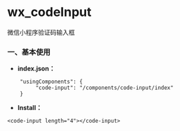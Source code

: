 # wx_codeInput
微信小程序验证码输入框

### 一、基本使用
- **index.json：**

```text
    "usingComponents": {
         "code-input": "/components/code-input/index"
    }
```

- **Install：**

```text
<code-input length="4"></code-input>
```

